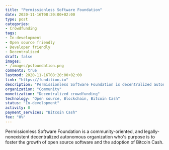 ```yaml
---
title: "Permissionless Software Foundation"
date: 2020-11-16T08:20:00+02:00
type: post
categories:
- Crowdfunding
tags:
- In-development
- Open source friendly
- Developer friendly
- Decentralized
draft: false
images:
- /images/psfoundation.png
comments: true
lastmod: 2020-11-16T08:20:00+02:00
link: "https://fundition.io"
description: "Permissionless Software Foundation is decentralized autonomous organization with the purpose to foster the growth of open source software."
organization: "Community"
monetization: "Decentralized crowdfunding"
technology: "Open source, Blockchain, Bitcoin Cash"
status: "In-development"
activity: 0
payment_services: "Bitcoin Cash"
fee: "0%"
---
```


Permissionless Software Foundation is a community-oriented, and legally-nonexistent decentralized autonomous organization who's purpose is to foster the growth of open source software and the adoption of Bitcoin Cash.<!--more-->


